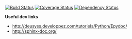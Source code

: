 [![Build Status](https://travis-ci.org/Capitains/MyCapytain.svg)](https://travis-ci.org/Capitains/MyCapytain)
[![Coverage Status](https://coveralls.io/repos/Capitains/MyCapytain/badge.svg?branch=master)](https://coveralls.io/r/Capitains/MyCapytain?branch=master)
[![Dependency Status](https://gemnasium.com/Capitains/MyCapytain.svg)](https://gemnasium.com/Capitains/MyCapytain)

**Useful dev links**

- http://deusyss.developpez.com/tutoriels/Python/Epydoc/
- http://sphinx-doc.org/